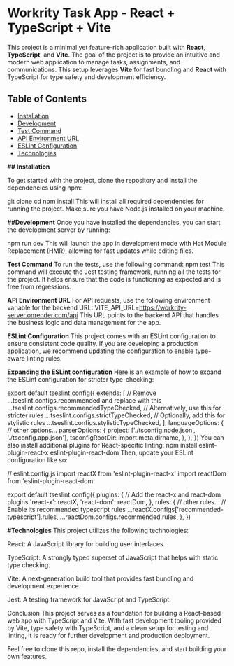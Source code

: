 # Workrity Task App - React + TypeScript + Vite

This project is a minimal yet feature-rich application built with **React**, **TypeScript**, and **Vite**. The goal of the project is to provide an intuitive and modern web application to manage tasks, assignments, and communications. This setup leverages **Vite** for fast bundling and **React** with TypeScript for type safety and development efficiency.

## Table of Contents

- [Installation](#installation)
- [Development](#development)
- [Test Command](#test-command)
- [API Environment URL](#api-environment-url)
- [ESLint Configuration](#eslint-configuration)
- [Technologies](#technologies)




**## Installation**

To get started with the project, clone the repository and install the dependencies using npm:

git clone <repository-url>
cd <project-directory>
npm install
This will install all required dependencies for running the project. Make sure you have Node.js installed on your machine.



**##Development**
Once you have installed the dependencies, you can start the development server by running:

npm run dev
This will launch the app in development mode with Hot Module Replacement (HMR), allowing for fast updates while editing files.



**Test Command**
To run the tests, use the following command:
npm test
This command will execute the Jest testing framework, running all the tests for the project. It helps ensure that the code is functioning as expected and is free from regressions.

**API Environment URL**
For API requests, use the following environment variable for the backend URL:
VITE_API_URL=https://workrity-server.onrender.com/api
This URL points to the backend API that handles the business logic and data management for the app.

**ESLint Configuration**
This project comes with an ESLint configuration to ensure consistent code quality. If you are developing a production application, we recommend updating the configuration to enable type-aware linting rules.




**Expanding the ESLint configuration**
Here is an example of how to expand the ESLint configuration for stricter type-checking:

export default tseslint.config({
  extends: [
    // Remove ...tseslint.configs.recommended and replace with this
    ...tseslint.configs.recommendedTypeChecked,
    // Alternatively, use this for stricter rules
    ...tseslint.configs.strictTypeChecked,
    // Optionally, add this for stylistic rules
    ...tseslint.configs.stylisticTypeChecked,
  ],
  languageOptions: {
    // other options...
    parserOptions: {
      project: ['./tsconfig.node.json', './tsconfig.app.json'],
      tsconfigRootDir: import.meta.dirname,
    },
  },
})
You can also install additional plugins for React-specific linting:
npm install eslint-plugin-react-x eslint-plugin-react-dom
Then, update your ESLint configuration like so:

// eslint.config.js
import reactX from 'eslint-plugin-react-x'
import reactDom from 'eslint-plugin-react-dom'

export default tseslint.config({
  plugins: {
    // Add the react-x and react-dom plugins
    'react-x': reactX,
    'react-dom': reactDom,
  },
  rules: {
    // other rules...
    // Enable its recommended typescript rules
    ...reactX.configs['recommended-typescript'].rules,
    ...reactDom.configs.recommended.rules,
  },
})




**#Technologies**
This project utilizes the following technologies:

React: A JavaScript library for building user interfaces.

TypeScript: A strongly typed superset of JavaScript that helps with static type checking.

Vite: A next-generation build tool that provides fast bundling and development experience.

Jest: A testing framework for JavaScript and TypeScript.



Conclusion
This project serves as a foundation for building a React-based web app with TypeScript and Vite. With fast development tooling provided by Vite, type safety with TypeScript, and a clean setup for testing and linting, it is ready for further development and production deployment.

Feel free to clone this repo, install the dependencies, and start building your own features.




